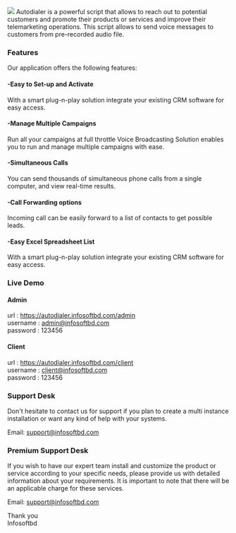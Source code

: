 ![](https://autodialer.infosoftbd.com/img/logo.png)
Autodialer  is a powerful  script that allows to reach out to potential customers and promote their products or services and improve their telemarketing operations. This script allows to send voice messages to customers from pre-recorded audio file.

### Features
Our application offers the following features:

#### -Easy to Set-up and Activate
With a smart plug-n-play solution integrate your existing CRM software for easy access.

#### -Manage Multiple Campaigns
Run all your campaigns at full throttle Voice Broadcasting Solution enables you to run and manage multiple campaigns with ease.

#### -Simultaneous Calls
You can send thousands of simultaneous phone calls from a single computer, and view real-time results.

#### -Call Forwarding options
Incoming call can be easily forward to a list of contacts to get possible leads.

#### -Easy Excel Spreadsheet List
With a smart plug-n-play solution integrate your existing CRM software for easy access.

### Live Demo

#### Admin 
url : https://autodialer.infosoftbd.com/admin  
username : admin@infosoftbd.com  
password : 123456  

#### Client 
url : https://autodialer.infosoftbd.com/client  
username : client@infosoftbd.com  
password : 123456  

### Support Desk
Don't hesitate to contact us for support if you plan to create a multi instance installation or want any kind of help with your systems.

Email: support@infosoftbd.com

### Premium Support Desk
If you wish to have our expert team install and customize the product or service according to your specific needs, please provide us with detailed information about your requirements. It is important to note that there will be an applicable charge for these services. 

Email: support@infosoftbd.com

Thank you  
Infosoftbd



